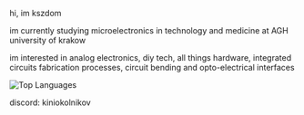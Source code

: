 hi, im kszdom

im currently studying microelectronics in technology and medicine at AGH university of krakow

im interested in analog electronics, diy tech, all things hardware, integrated circuits fabrication processes, circuit bending and opto-electrical interfaces




![Top Languages](https://github-readme-stats.vercel.app/api/top-langs/?username=kszdomagh&layout=compact&hide=SWIG&theme=dark)


discord: kiniokolnikov


